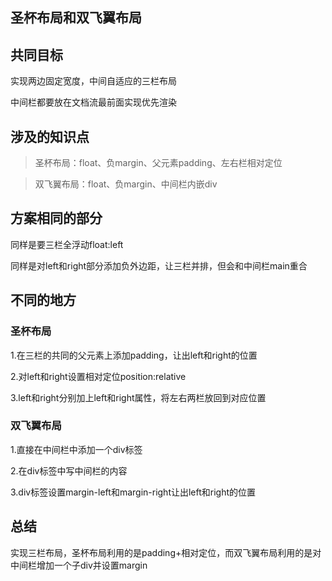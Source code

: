 ## 圣杯布局和双飞翼布局
  
## 共同目标
  
实现两边固定宽度，中间自适应的三栏布局  
  
中间栏都要放在文档流最前面实现优先渲染  
  
## 涉及的知识点

> 圣杯布局：float、负margin、父元素padding、左右栏相对定位
  
> 双飞翼布局：float、负margin、中间栏内嵌div

## 方案相同的部分
  
同样是要三栏全浮动float:left  
  
同样是对left和right部分添加负外边距，让三栏并排，但会和中间栏main重合  
  
## 不同的地方
  
### 圣杯布局
  
1.在三栏的共同的父元素上添加padding，让出left和right的位置  
  
2.对left和right设置相对定位position:relative  
  
3.left和right分别加上left和right属性，将左右两栏放回到对应位置  
  
### 双飞翼布局

1.直接在中间栏中添加一个div标签  

2.在div标签中写中间栏的内容  

3.div标签设置margin-left和margin-right让出left和right的位置 

## 总结

实现三栏布局，圣杯布局利用的是padding+相对定位，而双飞翼布局利用的是对中间栏增加一个子div并设置margin